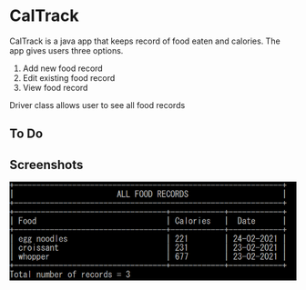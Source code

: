 # CalTrack


CalTrack is a java app that keeps record of food eaten and calories. The app gives users three options.
1. Add new food record
2. Edit existing food record
3. View food record

Driver class allows user to see all food records

## To Do 


## Screenshots

![Alt text](caltrack_driver_demo.png?raw=true)